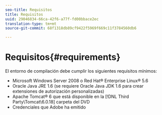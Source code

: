 ```yaml
---
seo-title: Requisitos
title: Requisitos
uuid: 29046834-66ca-42f6-a77f-fd00bbace2ec
translation-type: tm+mt
source-git-commit: 68f1318db89cf9422f5969f669c11f3784560db6

---
```



# Requisitos{#requirements}

El entorno de compilación debe cumplir los siguientes requisitos mínimos:

* Microsoft Windows Server 2008 o Red Hat® Enterprise Linux® 5.6
* Oracle Java JRE 1.6 (se requiere Oracle Java JDK 1.6 para crear extensiones de autorización personalizadas)
* Apache Tomcat® 6 que está disponible en la [!DNL Third Party\Tomcat\6.0.18] carpeta del DVD
* Credenciales que Adobe ha emitido

